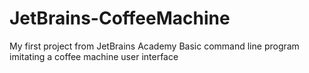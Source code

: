 # JetBrains-CoffeeMachine
My first project from JetBrains Academy
Basic command line program imitating a coffee machine user interface
